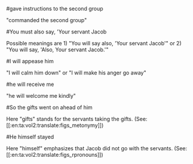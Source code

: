 #gave instructions to the second group

"commanded the second group"

#You must also say, 'Your servant Jacob

Possible meanings are 1) "You will say also, 'Your servant Jacob'" or 2) "You will say, 'Also, Your servant Jacob.'"

#I will appease him

"I will calm him down" or "I will make his anger go away"

#he will receive me

"he will welcome me kindly"

#So the gifts went on ahead of him

Here "gifts" stands for the servants taking the gifts. (See: [[:en:ta:vol2:translate:figs_metonymy]])

#He himself stayed

Here "himself" emphasizes that Jacob did not go with the servants. (See: [[:en:ta:vol2:translate:figs_rpronouns]])